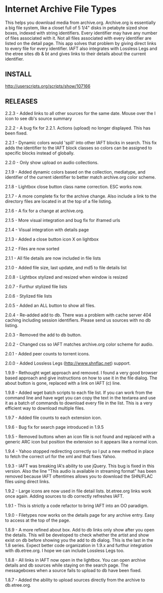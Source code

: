Internet Archive File Types
===========================
This helps you download media from archive.org. Archive.org is essentially a big file system, like a closet full of 5 1/4" disks in petabyte sized shoe boxes, indexed with string identifiers. Every identifier may have any number of files associated with it. Not all files associated with every identifier are listed on the detail page. This app solves that problem by giving direct links to every file for every identifier. IAFT also integrates with Lossless Legs and the etree sites db & bt and gives links to their details about the current identifier. 

INSTALL
-------
http://userscripts.org/scripts/show/107166

RELEASES
--------
2.2.3 - Added links to all other sources for the same date.  Mouse over the I icon to see db's source summary

2.2.2 - A bug fix for 2.2.1.  Actions (upload) no longer displayed.  This has been fixed.

2.2.1 - Dynamic colors would 'spill' into other IAFT blocks in search.  This fix adds the identifier to the IAFT block classes so colors can be assigned to specific blocks instead of globally.

2.2.0 - Only show upload on audio collections.

2.1.9 - Added dynamic colors based on the collection, mediatype, and identifier of the current identifier to better match archive.org color scheme.

2.1.8 - Lightbox close button class name correction.  ESC works now.

2.1.7 - A more complete fix for the archive change. Also include a link to the directory files are located in at the top of a file listing.

2.1.6 - A fix for a change at archive.org.

2.1.5 - More visual integration and bug fix for iframed urls

2.1.4 - Visual integration with details page

2.1.3 - Added a close button icon X on lightbox

2.1.2 - Files are now sorted

2.1.1 - All file details are now included in file lists

2.1.0 - Added file size, last update, and md5 to file details list

2.0.8 - Lightbox stylized and resized when window is resized

2.0.7 - Furthur stylized file lists

2.0.6 - Stylized file lists

2.0.5 - Added an ALL button to show all files.

2.0.4 - Re-added add to db. There was a problem with cache server 404 caching including session identifiers. Please send us sources with no db listing.

2.0.3 - Removed the add to db button.

2.0.2 - Changed css so IAFT matches archive.org color scheme for audio.

2.0.1 - Added peer counts to torrent icons.

2.0.0 - Added Lossless Legs (http://www.shnflac.net) support.

1.9.9 - Rethought wget approach and removed. I found a very good browser based approach and give instructions on how to use it in the file dialog. The about button is gone, replaced with a link on IAFT (c) line.

1.9.8 - Added wget batch scripts to each file list. If you can work from the command line and have wget you can copy the text in the textarea and use it as a batch of commands to download every file in the list. This is a very efficient way to download multiple files.

1.9.7 - Added file counts to each extension icon.

1.9.6 - Bug fix for search page introduced in 1.9.5

1.9.5 - Removed buttons when an icon file is not found and replaced with a generic ARC icon but position the extension so it appears like a normal icon.

1.9.4 - Yahoo stopped redirecting correctly so I put a new method in place to fetch the correct url for the xml and that fixes Yahoo.

1.9.3 - IAFT was breaking IA's ability to use jQuery. This bug is fixed in this version. Also the line "This audio is available in streaming format" has been removed because IAFT oftentimes allows you to download the SHN/FLAC files using direct links.

1.9.2 - Large icons are now used in file detail lists. bt.etree.org links work once again. Adding sources to db correctly refreshes IAFT.

1.9.1 - This is strictly a code refactor to bring IAFT into an OO paradigm.

1.9.0 - Filetypes now works on the details page for any archive entry. Easy to access at the top of the page.

1.8.9 - A more refined about box. Add to db links only show after you open the details. This will be developed to check whether the artist and show exist on db before showing you the add to db dialog. This is the last in the 1.8 series. Expect better code organization in 1.9.x and furthur integration with db.etree.org. I hope we can include Lossless Legs too.

1.8.8 - All links in IAFT now open in the lightbox. You can open archive details and db sources while staying on the search page. The messageboxes when a source fails to upload to db have been fixed.

1.8.7 - Added the ability to upload sources directly from the archive to db.etree.org.
